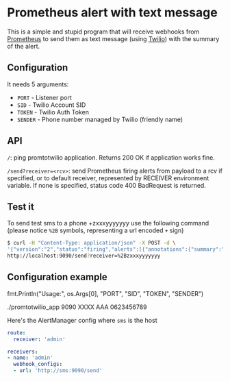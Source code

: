 # Prometheus alert with text message

This is a simple and stupid program that will receive webhooks from [Prometheus](https://prometheus.io/) to send them as text message (using [Twilio](https://www.twilio.com/)) with the summary of the alert.


## Configuration

It needs 5 arguments:

- `PORT` - Listener port
- `SID` - Twilio Account SID
- `TOKEN` - Twilio Auth Token
- `SENDER` - Phone number managed by Twilio (friendly name)


## API

`/`: ping promtotwilio application. Returns 200 OK if application works fine.

`/send?receiver=<rcv>`: send Prometheus firing alerts from payload to a rcv if specified, or to default receiver, represented by RECEIVER environment variable. If none is specified, status code 400 BadRequest is returned.

## Test it

To send test sms to a phone +zxxxyyyyyyy use the following command (please notice `%2B` symbols, representing a url encoded `+` sign)

```bash
$ curl -H "Content-Type: application/json" -X POST -d \
'{"version":"2","status":"firing","alerts":[{"annotations":{"summary":"Server down"},"startsAt":"2016-03-19T05:54:01Z"}]}' \
http://localhost:9090/send?receiver=%2Bzxxxyyyyyyy
```

## Configuration example

fmt.Println("Usage:", os.Args[0], "PORT", "SID", "TOKEN", "SENDER")

./promtotwilio_app 9090 XXXX AAA 0623456789


Here's the AlertManager config where `sms` is the host 

```yml
route:
  receiver: 'admin'

receivers:
- name: 'admin'
  webhook_configs:
  - url: 'http://sms:9090/send'
```
